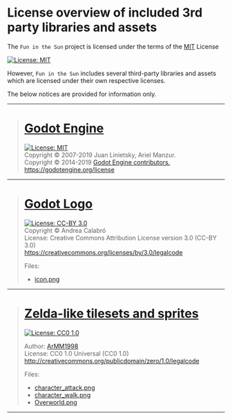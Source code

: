 # License overview of included 3rd party libraries and assets

The `Fun in the Sun` project is licensed under the terms of the [MIT](LICENSE) License

[![License: MIT](https://img.shields.io/badge/License-MIT-brightgreen.svg?style=for-the-badge)](LICENSE)

However, `Fun in the Sun` includes several third-party libraries and assets  
which are licensed under their own respective licenses.

The below notices are provided for information only.

***

># [Godot Engine](https://godotengine.org)
>
>[![License: MIT](https://img.shields.io/badge/License-MIT-blue.svg?style=for-the-badge)](https://github.com/godotengine/godot/blob/master/LICENSE.txt) \
>Copyright ©️ 2007-2019 Juan Linietsky, Ariel Manzur. \
>Copyright ©️ 2014-2019 [Godot Engine contributors.](https://github.com/godotengine/godot/blob/master/AUTHORS.md) \
>https://godotengine.org/license
***

># [Godot Logo](icon.png)
>[![License: CC-BY 3.0](https://mirrors.creativecommons.org/presskit/buttons/88x31/svg/by.svg)](https://creativecommons.org/licenses/by/3.0/) \
>Copyright ©️ Andrea Calabró \
>License: Creative Commons Attribution License version 3.0 (CC-BY 3.0) \
>https://creativecommons.org/licenses/by/3.0/legalcode
>
>Files:
>* [icon.png](icon.png)
>
***

># [Zelda-like tilesets and sprites](https://opengameart.org/content/zelda-like-tilesets-and-sprites)
>[![License: CC0 1.0](https://mirrors.creativecommons.org/presskit/buttons/88x31/svg/cc-zero.svg)](http://creativecommons.org/publicdomain/zero/1.0/)
>
>Author: [ArMM1998](https://opengameart.org/users/armm1998)\
>License: CC0 1.0 Universal (CC0 1.0)\
>http://creativecommons.org/publicdomain/zero/1.0/legalcode
>
>Files:
>* [character_attack.png](character_attack.png)
>* [character_walk.png](character_walk.png)
>* [Overworld.png](Overworld.png)
***